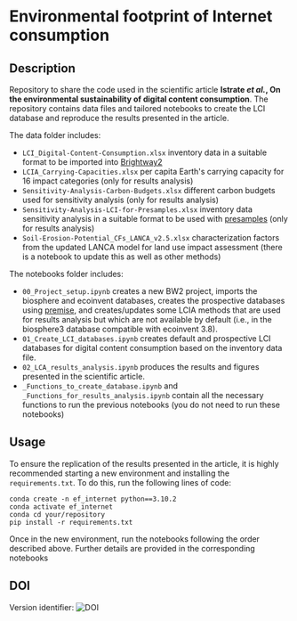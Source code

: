 # Environmental footprint of Internet consumption

## Description

Repository to share the code used in the scientific article **Istrate *et al.*, On the environmental sustainability of digital content consumption**. The repository contains data files and tailored notebooks to create the LCI database and reproduce the results presented in the article.

The data folder includes:
- `LCI_Digital-Content-Consumption.xlsx` inventory data in a suitable format to be imported into [Brightway2](https://github.com/brightway-lca)
- `LCIA_Carrying-Capacities.xlsx` per capita Earth's carrying capacity for 16 impact categories (only for results analysis)
- `Sensitivity-Analysis-Carbon-Budgets.xlsx` different carbon budgets used for sensitivity analysis (only for results analysis)
- `Sensitivity-Analysis-LCI-for-Presamples.xlsx` inventory data sensitivity analysis in a suitable format to be used with [presamples](https://github.com/PascalLesage/presamples) (only for results analysis)
- `Soil-Erosion-Potential_CFs_LANCA_v2.5.xlsx` characterization factors from the updated LANCA model for land use impact assessment (there is a notebook to update this as well as other methods)

The notebooks folder includes:
- `00_Project_setup.ipynb` creates a new BW2 project, imports the biosphere and ecoinvent databases, creates the prospective databases using [premise](https://github.com/polca/premise), and creates/updates some LCIA methods that are used for results analysis but which are not available by default (i.e., in the biosphere3 database compatible with ecoinvent 3.8).
- `01_Create_LCI_databases.ipynb` creates default and prospective LCI databases for digital content consumption based on the inventory data file.
- `02_LCA_results_analysis.ipynb` produces the results and figures presented in the scientific article.
- `_Functions_to_create_database.ipynb` and `_Functions_for_results_analysis.ipynb` contain all the necessary functions to run the previous notebooks (you do not need to run these notebooks)

## Usage

To ensure the replication of the results presented in the article, it is highly recommended starting a new environment and installing the `requirements.txt`. To do this, run the following lines of code:

```
conda create -n ef_internet python==3.10.2
conda activate ef_internet
conda cd your/repository
pip install -r requirements.txt
```

Once in the new environment, run the notebooks following the order described above. Further details are provided in the corresponding notebooks

## DOI

Version identifier: ![DOI](https://zenodo.org/badge/7575568.svg)




